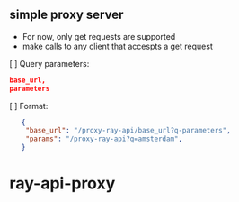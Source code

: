 ## simple proxy server

- For now, only get requests are supported
- make calls to any client that accespts a get request

[ ] Query parameters:
```json
base_url,
parameters
```


[ ] Format:

```json
   {
    "base_url": "/proxy-ray-api/base_url?q-parameters",
    "params": "/proxy-ray-api?q=amsterdam",
   } 
```
# ray-api-proxy
